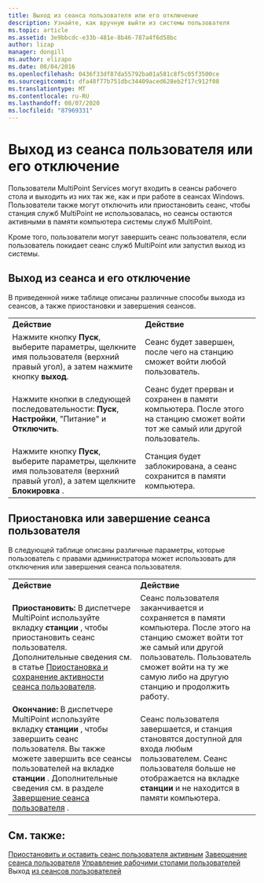```yaml
---
title: Выход из сеанса пользователя или его отключение
description: Узнайте, как вручную выйти из системы пользователя
ms.topic: article
ms.assetid: 3e9bbcdc-e33b-481e-8b46-787a4f6d58bc
author: lizap
manager: dongill
ms.author: elizapo
ms.date: 08/04/2016
ms.openlocfilehash: 0436f33df87da55792ba01a581c8f5c05f3500ce
ms.sourcegitcommit: dfa48f77b751dbc34409aced628eb2f17c912f08
ms.translationtype: MT
ms.contentlocale: ru-RU
ms.lasthandoff: 08/07/2020
ms.locfileid: "87969331"
---
```

# <a name="log-off-or-disconnect-user-sessions"></a>Выход из сеанса пользователя или его отключение
Пользователи MultiPoint Services могут входить в сеансы рабочего стола и выходить из них так же, как и при работе в сеансах Windows. Пользователи также могут отключить или приостановить сеанс, чтобы станция служб MultiPoint не использовалась, но сеансы остаются активными в памяти компьютера системы служб MultiPoint.

Кроме того, пользователи могут завершить сеанс пользователя, если пользователь покидает сеанс служб MultiPoint или запустил выход из системы.

## <a name="logging-off-or-disconnecting-a-session"></a>Выход из сеанса и его отключение
В приведенной ниже таблице описаны различные способы выхода из сеансов, а также приостановки и завершения сеансов.

|||
|-|-|
|**Действие**|**Действие**|
|Нажмите кнопку **Пуск**, выберите параметры, щелкните имя пользователя (верхний правый угол), а затем нажмите кнопку **выход**.|Сеанс будет завершен, после чего на станцию сможет войти любой пользователь.|
|Нажмите кнопки в следующей последовательности: **Пуск**, **Настройки**, "Питание" и **Отключить**.|Сеанс будет прерван и сохранен в памяти компьютера. После этого на станцию сможет войти тот же самый или другой пользователь.|
|Нажмите кнопку **Пуск**, выберите параметры, щелкните имя пользователя (верхний правый угол), а затем щелкните **Блокировка** .|Станция будет заблокирована, а сеанс сохранится в памяти компьютера.|

## <a name="suspending-or-ending-a-users-session"></a>Приостановка или завершение сеанса пользователя
В следующей таблице описаны различные параметры, которые пользователь с правами администратора может использовать для отключения или завершения сеанса пользователя.

|||
|-|-|
|**Действие**|**Действие**|
|**Приостановить:** В диспетчере MultiPoint используйте вкладку **станции** , чтобы приостановить сеанс пользователя. Дополнительные сведения см. в статье [Приостановка и сохранение активности сеанса пользователя](Suspend-and-Leave-User-Session-Active.md).|Сеанс пользователя заканчивается и сохраняется в памяти компьютера. После этого на станцию сможет войти тот же самый или другой пользователь. Пользователь сможет войти на ту же самую либо на другую станцию и продолжить работу.|
|**Окончание:** В диспетчере MultiPoint используйте вкладку **станции** , чтобы завершить сеанс пользователя. Вы также можете завершить все сеансы пользователей на вкладке **станции** . Дополнительные сведения см. в разделе [Завершение сеанса пользователя](End-a-User-Session.md) .|Сеанс пользователя завершается, и станция становятся доступной для входа любым пользователем. Сеанс пользователя больше не отображается на вкладке **станции** и не находится в памяти компьютера.|

## <a name="see-also"></a>См. также:
[Приостановить и оставить сеанс пользователя активным](Suspend-and-Leave-User-Session-Active.md) 
 [Завершение сеанса пользователя](End-a-User-Session.md) 
 [Управление рабочими столами пользователей](manage-user-desktops-using-multipoint-dashboard.md) 
 Выход [из сеансов пользователей](Log-Off-User-Sessions.md)